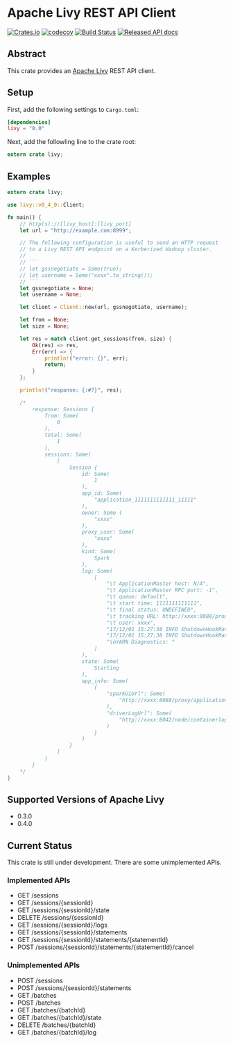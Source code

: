 # Apache Livy REST API Client
[![Crates.io](https://img.shields.io/crates/v/livy.svg)](https://crates.io/crates/livy)
[![codecov](https://codecov.io/gh/kjmrknsn/livy-rs/branch/master/graph/badge.svg)](https://codecov.io/gh/kjmrknsn/livy-rs)
[![Build Status](https://travis-ci.org/kjmrknsn/livy-rs.svg?branch=master)](https://travis-ci.org/kjmrknsn/livy-rs)
[![Released API docs](https://docs.rs/livy/badge.svg)](http://docs.rs/livy)

## Abstract
This crate provides an [Apache Livy](https://livy.incubator.apache.org/) REST API client.

## Setup
First, add the following settings to `Cargo.toml`:

```toml
[dependencies]
livy = "0.0"
```

Next, add the followling line to the crate root:

```rust
extern crate livy;
```

## Examples
```rust
extern crate livy;

use livy::v0_4_0::Client;

fn main() {
    // http(s)://[livy_host]:[livy_port]
    let url = "http://example.com:8999";

    // The following configuration is useful to send an HTTP request
    // to a Livy REST API endpoint on a Kerberized Hadoop cluster.
    //
    // ```
    // let gssnegotiate = Some(true);
    // let username = Some("xxxx".to_string());
    // ```
    let gssnegotiate = None;
    let username = None;

    let client = Client::new(url, gssnegotiate, username);

    let from = None;
    let size = None;

    let res = match client.get_sessions(from, size) {
        Ok(res) => res,
        Err(err) => {
            println!("error: {}", err);
            return;
        }
    };

    println!("response: {:#?}", res);

    /*
        response: Sessions {
            from: Some(
                0
            ),
            total: Some(
                1
            ),
            sessions: Some(
                [
                    Session {
                        id: Some(
                            1
                        ),
                        app_id: Some(
                            "application_1111111111111_11111"
                        ),
                        owner: Some (
                            "xxxx"
                        ),
                        proxy_user: Some(
                            "xxxx"
                        ),
                        kind: Some(
                            Spark
                        ),
                        log: Some(
                            [
                                "\t ApplicationMaster host: N/A",
                                "\t ApplicationMaster RPC port: -1",
                                "\t queue: default",
                                "\t start time: 1111111111111",
                                "\t final status: UNDEFINED",
                                "\t tracking URL: http://xxxx:8088/proxy/application_1111111111111_11111/",
                                "\t user: xxxx",
                                "17/12/01 15:27:38 INFO ShutdownHookManager: Shutdown hook called",
                                "17/12/01 15:27:38 INFO ShutdownHookManager: Deleting directory /tmp/spark-11111111-1111-1111-1111-111111111111",
                                "\nYARN Diagnostics: "
                            ]
                        ),
                        state: Some(
                            Starting
                        ),
                        app_info: Some(
                            {
                                "sparkUiUrl": Some(
                                    "http://xxxx:8088/proxy/application_1111111111111_11111/"
                                ),
                                "driverLogUrl": Some(
                                    "http://xxxx:8042/node/containerlogs/container_111_1111111111111_11111_11_111111/xxxx"
                                )
                            }
                        )
                    }
                ]
            )
        }
    */
}
```

## Supported Versions of Apache Livy
* 0.3.0
* 0.4.0

## Current Status
This crate is still under development. There are some unimplemented APIs.

### Implemented APIs
* GET /sessions
* GET /sessions/{sessionId}
* GET /sessions/{sessionId}/state
* DELETE /sessions/{sessionId}
* GET /sessions/{sessionId}/logs
* GET /sessions/{sessionId}/statements
* GET /sessions/{sessionId}/statements/{statementId}
* POST /sessions/{sessionId}/statements/{statementId}/cancel

### Unimplemented APIs
* POST /sessions
* POST /sessions/{sessionId}/statements
* GET /batches
* POST /batches
* GET /batches/{batchId}
* GET /batches/{batchId}/state
* DELETE /batches/{batchId}
* GET /batches/{batchId}/log
